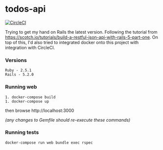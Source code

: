 # todos-api

[![CircleCI](https://circleci.com/gh/albertarvesu/rails5-todo.svg?style=svg)](https://circleci.com/gh/albertarvesu/rails5-todo)

Trying to get my hand on Rails the latest version. Following the tutorial from https://scotch.io/tutorials/build-a-restful-json-api-with-rails-5-part-one. On top of this, I'd also tried to integrated docker onto this project with integration with CircleCI.

### Versions
```
Ruby - 2.5.1
Rails - 5.2.0
```

### Running web
```
1. docker-compose build
1. docker-compose up
```

then browse http://localhost:3000

_(any changes to Gemfile should re-execute these commands)_

### Running tests
```
docker-compose run web bundle exec rspec
```